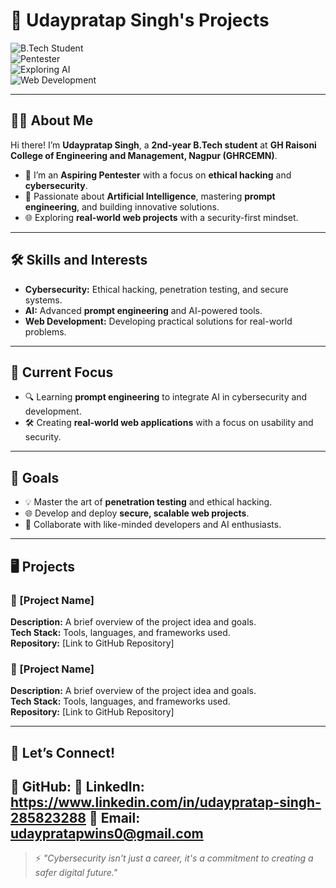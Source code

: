 # 🌟 Udaypratap Singh's Projects  

![B.Tech Student](https://img.shields.io/badge/B.Tech-CyberSecurity-blue)  
![Pentester](https://img.shields.io/badge/Aspiring-Pentester-green)  
![Exploring AI](https://img.shields.io/badge/Exploring-AI-orange)  
![Web Development](https://img.shields.io/badge/WebDevelopment-RealWorldProjects-red)  

---

## 👨‍💻 About Me  
Hi there! I’m **Udaypratap Singh**, a **2nd-year B.Tech student** at **GH Raisoni College of Engineering and Management, Nagpur (GHRCEMN)**.  

- 🚀 I’m an **Aspiring Pentester** with a focus on **ethical hacking** and **cybersecurity**.  
- 🤖 Passionate about **Artificial Intelligence**, mastering **prompt engineering**, and building innovative solutions.  
- 🌐 Exploring **real-world web projects** with a security-first mindset.  

---

## 🛠️ Skills and Interests  
- **Cybersecurity:** Ethical hacking, penetration testing, and secure systems.  
- **AI:** Advanced **prompt engineering** and AI-powered tools.  
- **Web Development:** Developing practical solutions for real-world problems.  

---

## 🎯 Current Focus  
- 🔍 Learning **prompt engineering** to integrate AI in cybersecurity and development.  
- 🛠️ Creating **real-world web applications** with a focus on usability and security.  

---

## 🚀 Goals  
- 💡 Master the art of **penetration testing** and ethical hacking.  
- 🌐 Develop and deploy **secure, scalable web projects**.  
- 🤝 Collaborate with like-minded developers and AI enthusiasts.  

---

## 🖥️ Projects  
### 🔹 [Project Name]  
**Description:** A brief overview of the project idea and goals.  
**Tech Stack:** Tools, languages, and frameworks used.  
**Repository:** [Link to GitHub Repository]  

### 🔹 [Project Name]  
**Description:** A brief overview of the project idea and goals.  
**Tech Stack:** Tools, languages, and frameworks used.  
**Repository:** [Link to GitHub Repository]  

---

## 🤝 Let’s Connect!  
🌟 **GitHub:**
🌟 **LinkedIn:** https://www.linkedin.com/in/udaypratap-singh-285823288
🌟 **Email:** udaypratapwins0@gmail.com
---

> ⚡ *"Cybersecurity isn't just a career, it's a commitment to creating a safer digital future."*

